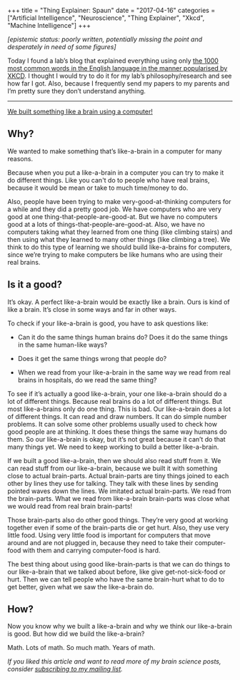 +++
title = "Thing Explainer: Spaun"
date = "2017-04-16"
categories = ["Artificial Intelligence", "Neuroscience", "Thing Explainer", "Xkcd", "Machine Intelligence"]
+++

*\[epistemic status: poorly written, potentially missing the point and desperately in need of some figures\]*

Today I found a lab’s blog that explained everything using only [the 1000 most common words in the English language in the manner popularised by XKCD](https://xkcd.com/thing-explainer/). I thought I would try to do it for my lab’s philosophy/research and see how far I got. Also, because I frequently send my papers to my parents and I’m pretty sure they don’t understand anything.

---

[We built something like a brain using a computer!](http://science.sciencemag.org/content/338/6111/1202)

## Why?

We wanted to make something that’s like-a-brain in a computer for many reasons.

Because when you put a like-a-brain in a computer you can try to make it do different things. Like you can't do to people who have real brains, because it would be mean or take to much time/money to do.

Also, people have been trying to make very-good-at-thinking computers for a while and they did a pretty good job. We have computers who are very good at one thing-that-people-are-good-at. But we have no computers good at a lots of things-that-people-are-good-at. Also, we have no computers taking what they learned from one thing (like climbing stairs) and then using what they learned to many other things (like climbing a tree). We think to do this type of learning we should build like-a-brains for computers, since we’re trying to make computers be like humans who are using their real brains.

## Is it a good?

It’s okay. A perfect like-a-brain would be exactly like a brain. Ours is kind of like a brain. It’s close in some ways and far in other ways.

To check if your like-a-brain is good, you have to ask questions like:

- Can it do the same things human brains do? Does it do the same things in the same human-like ways?

- Does it get the same things wrong that people do?

- When we read from your like-a-brain in the same way we read from real brains in hospitals, do we read the same thing?


To see if it’s actually a good like-a-brain, your one like-a-brain should do a lot of different things. Because real brains do a lot of different things. But most like-a-brains only do one thing. This is bad. Our like-a-brain does a lot of different things. It can read and draw numbers. It can do simple number problems. It can solve some other problems usually used to check how good people are at thinking. It does these things the same way humans do them. So our like-a-brain is okay, but it’s not great because it can’t do that many things yet. We need to keep working to build a better like-a-brain.

If we built a good like-a-brain, then we should also read stuff from it. We can read stuff from our like-a-brain, because we built it with something close to actual brain-parts. Actual brain-parts are tiny things joined to each other by lines they use for talking. They talk with these lines by sending pointed waves down the lines. We imitated actual brain-parts. We read from the brain-parts. What we read from like-a-brain brain-parts was close what we would read from real brain brain-parts!

Those brain-parts also do other good things. They’re very good at working together even if some of the brain-parts die or get hurt. Also, they use very little food. Using very little food is important for computers that move around and are not plugged in, because they need to take their computer-food with them and carrying computer-food is hard.

The best thing about using good like-brain-parts is that we can do things to our like-a-brain that we talked about before, like give get-not-sick-food or hurt. Then we can tell people who have the same brain-hurt what to do to get better, given what we saw the like-a-brain do.

## How?

Now you know why we built a like-a-brain and why we think our like-a-brain is good. But how did we build the like-a-brain?

Math. Lots of math. So much math. Years of math.

*If you liked this article and want to read more of my brain science posts, consider* [*subscribing to my mailing list*](https://uwaterloo.us15.list-manage.com/subscribe?u=d5612fe997cc72aac70c4ffe9&id=76226838bc)*.*
